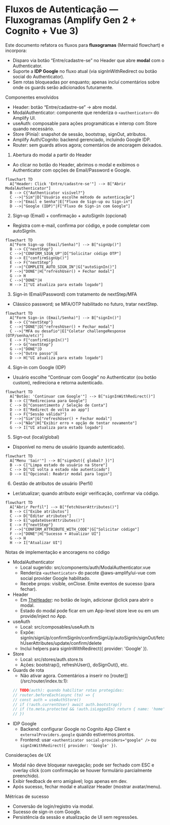 # Fluxos de Autenticação — Fluxogramas (Amplify Gen 2 + Cognito + Vue 3)

Este documento refatora os fluxos para **fluxogramas** (Mermaid flowchart) e incorpora:

- Disparo via botão “Entre/cadastre-se” no Header que abre **modal** com o Authenticator.
- Suporte a **IDP Google** no fluxo atual (via signInWithRedirect ou botão social do Authenticator).
- Sem rotas bloqueadas por enquanto; apenas incluí comentários sobre onde os guards serão adicionados futuramente.

Componentes envolvidos

- Header: botão “Entre/cadastre-se” → abre modal.
- ModalAuthenticator: componente que renderiza o `<authenticator>` do Amplify UI.
- useAuth: composable para ações programáticas e interop com Store quando necessário.
- Store (Pinia): snapshot de sessão, bootstrap, signOut, atributos.
- Amplify Auth/Cognito: backend gerenciado, incluindo Google IDP.
- Router: sem guards ativos agora; comentários de ancoragem deixados.

1. Abertura do modal a partir do Header

- Ao clicar no botão do Header, abrimos o modal e exibimos o Authenticator com opções de Email/Password e Google.

```mermaid
flowchart TD
  A["Header: Click 'Entre/cadastre-se'"] --> B["Abrir ModalAuthenticator"]
  B --> C{"Authenticator visível?"}
  C -->|"Sim"|D["Usuário escolhe método de autenticação"]
  D -->|"Email e Senha"|E["Fluxo de Sign-up ou Sign-in"]
  D -->|"Google (IDP)"|F["Fluxo de Sign-in com Google"]
```

2. Sign‑up (Email) + confirmação + autoSignIn (opcional)

- Registra com e-mail, confirma por código, e pode completar com autoSignIn.

```mermaid
flowchart TD
  A["Form Sign-up (Email/Senha)"] --> B["signUp()"]
  B --> C{"nextStep"}
  C -->|"CONFIRM_SIGN_UP"|D["Solicitar código OTP"]
  D --> E["confirmSignUp()"]
  E --> F{"nextStep"}
  F -->|"COMPLETE_AUTO_SIGN_IN"|G["autoSignIn()"]
  F -->|"DONE"|H["refreshUser() + Fechar modal"]
  G --> H
  C -->|"DONE"|H
  H --> I["UI atualiza para estado logado"]
```

3. Sign‑in (Email/Password) com tratamento de nextStep/MFA

- Clássico password; se MFA/OTP habilitado no futuro, tratar nextStep.

```mermaid
flowchart TD
  A["Form Sign-in (Email/Senha)"] --> B["signIn()"]
  B --> C{"nextStep"}
  C -->|"DONE"|D["refreshUser() + Fechar modal"]
  C -->|"MFA ou desafio"|E["Coletar challengeResponse (OTP/senha/etc)"]
  E --> F["confirmSignIn()"]
  F --> G{"nextStep"}
  G -->|"DONE"|D
  G -->|"Outro passo"|E
  D --> H["UI atualiza para estado logado"]
```

4. Sign‑in com Google (IDP)

- Usuário escolhe “Continuar com Google” no Authenticator (ou botão custom), redireciona e retorna autenticado.

```mermaid
flowchart TD
  A["Botão: 'Continuar com Google'"] --> B["signInWithRedirect()"]
  B --> C["Redireciona para Google"]
  C --> D["Consentimento / Seleção de Conta"]
  D --> E["Redirect de volta ao app"]
  E --> F{"Sessão válida?"}
  F -->|"Sim"|G["refreshUser() + Fechar modal"]
  F -->|"Não"|H["Exibir erro + opção de tentar novamente"]
  G --> I["UI atualiza para estado logado"]
```

5. Sign‑out (local/global)

- Disponível no menu de usuário (quando autenticado).

```mermaid
flowchart TD
  A["Menu 'Sair'"] --> B["signOut({ global? })"]
  B --> C["Limpa estado do usuário na Store"]
  C --> D["UI volta a estado não autenticado"]
  D --> E["Opcional: Reabrir modal para login"]
```

6. Gestão de atributos de usuário (Perfil)

- Ler/atualizar; quando atributo exigir verificação, confirmar via código.

```mermaid
flowchart TD
  A["Abrir Perfil"] --> B["fetchUserAttributes()"]
  B --> C["Exibe atributos"]
  C --> D["Editar atributos"]
  D --> E["updateUserAttributes()"]
  E --> F{"nextStep"}
  F -->|"CONFIRM_ATTRIBUTE_WITH_CODE"|G["Solicitar código"]
  F -->|"DONE"|H["Sucesso + Atualizar UI"]
  G --> H
  H --> I["Atualizar UI"]
```

Notas de implementação e ancoragens no código

- ModalAuthenticator
  - Local sugerido: src/components/auth/ModalAuthenticator.vue
  - Renderiza `<authenticator>` do pacote @aws-amplify/ui-vue com social provider Google habilitado.
  - Recebe props: visible, onClose. Emite eventos de sucesso (para fechar).
- Header
  - Em [TheHeader](/src/components/shared/TheHeader.vue:1): no botão de login, adicionar @click para abrir o modal.
  - Estado do modal pode ficar em um App-level store leve ou em um provide/inject no App.
- useAuth
  - Local: src/composables/useAuth.ts
  - Expõe: signIn/signUp/confirmSignIn/confirmSignUp/autoSignIn/signOut/fetchUserAttributes/update/confirm/delete
  - Inclui helpers para signInWithRedirect({ provider: 'Google' }).
- Store
  - Local: src/stores/auth.store.ts
  - Ações: bootstrap(), refreshUser(), doSignOut(), etc.
- Guards de rota
  - Não ativar agora. Comentários a inserir no [router]](/src/router/index.ts:1):
  ```ts
  // TODO(auth): quando habilitar rotas protegidas:
  // router.beforeEach(async (to) => {
  // const auth = useAuthStore()
  // if (!auth.currentUser) await auth.bootstrap()
  // if (to.meta.protected && !auth.isLoggedIn) return { name: 'home' /_ ou abrir modal _/ }
  // })
  ```
- IDP Google
  - Backend: configurar Google no Cognito App Client e `externalProviders.google` quando estivermos prontos.
  - Frontend: usar `<authenticator social-providers="google" />` ou `signInWithRedirect({ provider: 'Google' })`.

Considerações de UX

- Modal não deve bloquear navegação; pode ser fechado com ESC e overlay click (com confirmação se houver formulário parcialmente preenchido).
- Exibir feedback de erro amigável; logs apenas em dev.
- Após sucesso, fechar modal e atualizar Header (mostrar avatar/menu).

Métricas de sucesso

- Conversão de login/registro via modal.
- Sucesso de sign-in com Google.
- Persistência da sessão e atualização de UI sem regressões.
